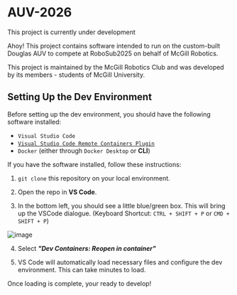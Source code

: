 # AUV-2026

This project is currently under development

Ahoy! This project contains software intended to run on the custom-built Douglas AUV to compete at RoboSub2025 on behalf of McGill Robotics.

This project is maintained by the McGill Robotics Club and was developed by its members - students of McGill University.

## Setting Up the Dev Environment

Before setting up the dev environment, you should have the following software installed:
- `Visual Studio Code`
- [`Visual Studio Code Remote Containers Plugin`](https://marketplace.visualstudio.com/items?itemName=ms-vscode-remote.remote-containers)
- `Docker` (either through `Docker Desktop` or **CLI**)

If you have the software installed, follow these instructions:

1. `git clone` this repository on your local environment.
   
2. Open the repo in **VS Code**.

3. In the bottom left, you should see a little blue/green box. This will bring up the VSCode dialogue.
  (Keyboard Shortcut: `CTRL + SHIFT + P` or `CMD + SHIFT + P`)

![image](https://github.com/user-attachments/assets/69cfa5b7-9513-4aa1-b797-e9adcc8aa68a)

4. Select ***"Dev Containers: Reopen in container"***
   
5. VS Code will automatically load necessary files and configure the dev environment. This can take minutes to load.

Once loading is complete, your ready to develop! 
